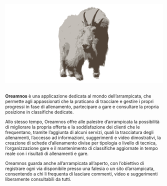 <img src="oreamnos-doc/final/images/logo/oreamnos.png" /><br /><br />

<b>Oreamnos</b> è una applicazione dedicata al mondo dell’arrampicata, che permette agli appassionati che la praticano di tracciare e gestire i propri progressi in fase di allenamento, partecipare a gare e consultare la propria posizione in classifiche dedicate.<br />

Allo stesso tempo, Oreamnos offre alle palestre d’arrampicata la possibilità di migliorare la propria offerta e la soddisfazione dei clienti che le frequentano, tramite l’aggiunta di alcuni servizi, quali la tracciatura degli allenamenti, l’accesso ad informazioni, suggerimenti e video dimostrativi, la creazione di schede d’allenamento divise per tipologia o livello di tecnica, l’organizzazione gare e il mantenimento di classifiche aggiornate in tempo reale con i risultati di allenamenti e gare.<br />

Oreamnos guarda anche all’arrampicata all’aperto, con l’obiettivo di registrare ogni via disponibile presso una falesia o un sito d’arrampicata, consentendo a chi li frequenta di lasciare commenti, video e suggerimenti liberamente consultabili da tutti.

